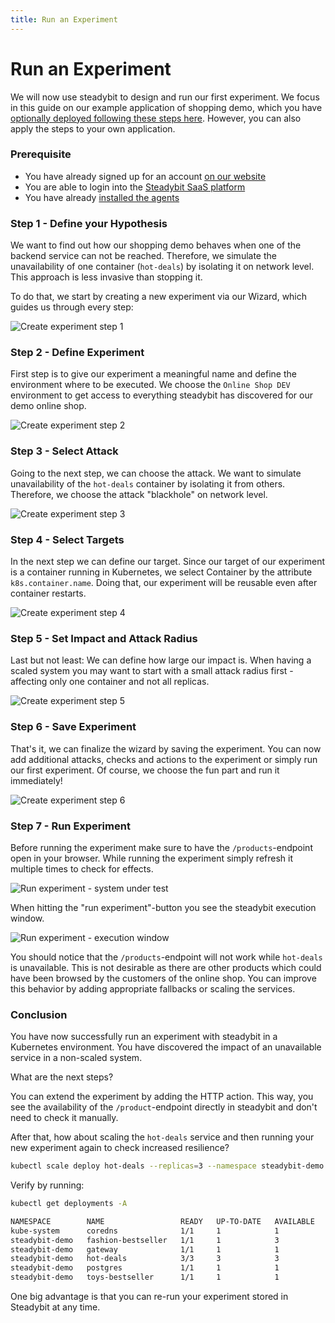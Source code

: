 ```yaml
---
title: Run an Experiment
---
```


# Run an Experiment

We will now use steadybit to design and run our first experiment. We focus in this guide on our example application of shopping demo, which you have [optionally deployed following these steps here](deploy-example-application.md). However, you can also apply the steps to your own application.

### Prerequisite

* You have already signed up for an account [on our website](https://www.steadybit.com/get-started/)
* You are able to login into the [Steadybit SaaS platform](https://platform.steadybit.io/)
* You have already [installed the agents](set-up-agents.md)

### Step 1 - Define your Hypothesis

We want to find out how our shopping demo behaves when one of the backend service can not be reached. Therefore, we simulate the unavailability of one container (`hot-deals`) by isolating it on network level. This approach is less invasive than stopping it.

To do that, we start by creating a new experiment via our Wizard, which guides us through every step:

![Create experiment step 1](run-experiment-step1.png)

### Step 2 - Define Experiment

First step is to give our experiment a meaningful name and define the environment where to be executed. We choose the `Online Shop DEV` environment to get access to everything steadybit has discovered for our demo online shop.

![Create experiment step 2](run-experiment-step2.png)

### Step 3 - Select Attack

Going to the next step, we can choose the attack. We want to simulate unavailability of the `hot-deals` container by isolating it from others. Therefore, we choose the attack "blackhole" on network level.

![Create experiment step 3](run-experiment-step3.png)

### Step 4 - Select Targets

In the next step we can define our target. Since our target of our experiment is a container running in Kubernetes, we select Container by the attribute `k8s.container.name`. Doing that, our experiment will be reusable even after container restarts.

![Create experiment step 4](run-experiment-step4.png)

### Step 5 - Set Impact and Attack Radius

Last but not least: We can define how large our impact is. When having a scaled system you may want to start with a small attack radius first - affecting only one container and not all replicas.

![Create experiment step 5](run-experiment-step5.png)

### Step 6 - Save Experiment

That's it, we can finalize the wizard by saving the experiment. You can now add additional attacks, checks and actions to the experiment or simply run our first experiment. Of course, we choose the fun part and run it immediately!

![Create experiment step 6](run-experiment-step6.png)

### Step 7 - Run Experiment

Before running the experiment make sure to have the `/products`-endpoint open in your browser. While running the experiment simply refresh it multiple times to check for effects.

![Run experiment - system under test](run-experiment-run1.png)

When hitting the "run experiment"-button you see the steadybit execution window.

![Run experiment - execution window](<run-experiment-run2.png>)

You should notice that the `/products`-endpoint will not work while `hot-deals` is unavailable. This is not desirable as there are other products which could have been browsed by the customers of the online shop. You can improve this behavior by adding appropriate fallbacks or scaling the services.

### Conclusion

You have now successfully run an experiment with steadybit in a Kubernetes environment. You have discovered the impact of an unavailable service in a non-scaled system.

What are the next steps?

You can extend the experiment by adding the HTTP action. This way, you see the availability of the `/product`-endpoint directly in steadybit and don't need to check it manually.

After that, how about scaling the `hot-deals` service and then running your new experiment again to check increased resilience?

```bash
kubectl scale deploy hot-deals --replicas=3 --namespace steadybit-demo
```

Verify by running:

```bash
kubectl get deployments -A

NAMESPACE        NAME                 READY   UP-TO-DATE   AVAILABLE   AGE
kube-system      coredns              1/1     1            1           128d
steadybit-demo   fashion-bestseller   1/1     1            3           1h49m
steadybit-demo   gateway              1/1     1            1           1h49m
steadybit-demo   hot-deals            3/3     3            3           1h49m
steadybit-demo   postgres             1/1     1            1           1h49m
steadybit-demo   toys-bestseller      1/1     1            1           1h49m
```

One big advantage is that you can re-run your experiment stored in Steadybit at any time.
